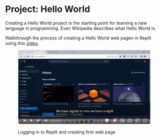 # Project: Hello World

Creating a Hello World project is the starting point for learning a new language in programming. Even Wikipedia describes what Hello World is.

Walkthrough the process of creating a Hello World web pagen in Replit  using this [video](https://youtu.be/M2Hf2xx96-Y?si=g7Q9OmZiDr663bLH).

<figure><img src="../.gitbook/assets/image (2) (1).png" alt=""><figcaption><p>Logging in to Replit and creating first web page</p></figcaption></figure>
